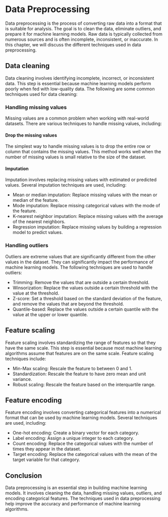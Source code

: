 # Data Preprocessing

Data preprocessing is the process of converting raw data into a format that is suitable for analysis. The goal is to clean the data, eliminate outliers, and prepare it for machine learning models. Raw data is typically collected from numerous sources and is often incomplete, inconsistent, or inaccurate. In this chapter, we will discuss the different techniques used in data preprocessing.

## Data cleaning

Data cleaning involves identifying incomplete, incorrect, or inconsistent data. This step is essential because machine learning models perform poorly when fed with low-quality data. The following are some common techniques used for data cleaning:

### Handling missing values

Missing values are a common problem when working with real-world datasets. There are various techniques to handle missing values, including:

#### Drop the missing values

The simplest way to handle missing values is to drop the entire row or column that contains the missing values. This method works well when the number of missing values is small relative to the size of the dataset.

#### Imputation

Imputation involves replacing missing values with estimated or predicted values. Several imputation techniques are used, including:

- Mean or median imputation: Replace missing values with the mean or median of the feature.
- Mode imputation: Replace missing categorical values with the mode of the feature.
- K-nearest neighbor imputation: Replace missing values with the average of the nearest neighbors.
- Regression imputation: Replace missing values by building a regression model to predict values.

### Handling outliers

Outliers are extreme values that are significantly different from the other values in the dataset. They can significantly impact the performance of machine learning models. The following techniques are used to handle outliers:

- Trimming: Remove the values that are outside a certain threshold.
- Winsorization: Replace the values outside a certain threshold with the value at the threshold.
- Z-score: Set a threshold based on the standard deviation of the feature, and remove the values that are beyond the threshold.
- Quantile-based: Replace the values outside a certain quantile with the value at the upper or lower quantile.

## Feature scaling

Feature scaling involves standardizing the range of features so that they have the same scale. This step is essential because most machine learning algorithms assume that features are on the same scale. Feature scaling techniques include:

- Min-Max scaling: Rescale the feature to between 0 and 1.
- Standardization: Rescale the feature to have zero mean and unit variance.
- Robust scaling: Rescale the feature based on the interquartile range.

## Feature encoding

Feature encoding involves converting categorical features into a numerical format that can be used by machine learning models. Several techniques are used, including:

- One-hot encoding: Create a binary vector for each category.
- Label encoding: Assign a unique integer to each category.
- Count encoding: Replace the categorical values with the number of times they appear in the dataset.
- Target encoding: Replace the categorical values with the mean of the target variable for that category.

## Conclusion

Data preprocessing is an essential step in building machine learning models. It involves cleaning the data, handling missing values, outliers, and encoding categorical features. The techniques used in data preprocessing help improve the accuracy and performance of machine learning algorithms.
